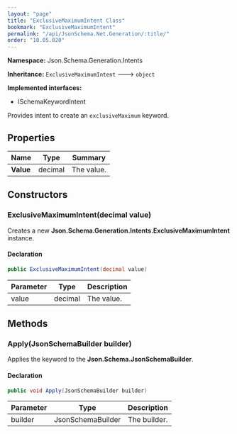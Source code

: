 ```yaml
---
layout: "page"
title: "ExclusiveMaximumIntent Class"
bookmark: "ExclusiveMaximumIntent"
permalink: "/api/JsonSchema.Net.Generation/:title/"
order: "10.05.020"
---
```

**Namespace:** Json.Schema.Generation.Intents

**Inheritance:**
`ExclusiveMaximumIntent`
 🡒 
`object`

**Implemented interfaces:**

- ISchemaKeywordIntent

Provides intent to create an `exclusiveMaximum` keyword.

## Properties

| Name | Type | Summary |
|---|---|---|
| **Value** | decimal | The value. |

## Constructors

### ExclusiveMaximumIntent(decimal value)

Creates a new **Json.Schema.Generation.Intents.ExclusiveMaximumIntent** instance.

#### Declaration

```c#
public ExclusiveMaximumIntent(decimal value)
```

| Parameter | Type | Description |
|---|---|---|
| value | decimal | The value. |


## Methods

### Apply(JsonSchemaBuilder builder)

Applies the keyword to the **Json.Schema.JsonSchemaBuilder**.

#### Declaration

```c#
public void Apply(JsonSchemaBuilder builder)
```

| Parameter | Type | Description |
|---|---|---|
| builder | JsonSchemaBuilder | The builder. |


